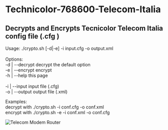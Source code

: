 # Technicolor-768600-Telecom-Italia

<h2>Decrypts and Encrypts Tecnicolor Telecom Italia config file (.cfg )</h2>


<p>Usage: ./crypto.sh [-d|-e] -i input.cfg -o output.xml</br>
</br>
Options:</br>
         -d | --decrypt        decrypt the default option</br>
         -e | --encrypt        encrypt</br>
         -h | --help           this page</br></br>
         -i | --input          input file (.cfg)</br>
         -o | --output         output file (.xml)</br>
</p>
<p>
Examples:</br>
decrypt with ./crypto.sh -i conf.cfg -o conf.xml</br>
encrypt with ./crypto.sh -e -i conf.xml -o conf.cfg</br>
</p>

<img title="Telecom Modem Router" src="https://raw.githubusercontent.com/czz/Technicolor-768600-Telecom-Italia/master/images/tecnicolor-Telecom-Italia-768600.jpeg" />
